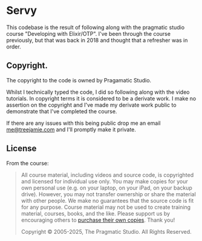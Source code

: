 # Servy

This codebase is the result of following along with the pragmatic studio course "Developing with Elixir/OTP".  I've been through the course previously, but that was back in 2018 and thought that a refresher was in order.


## Copyright.

The copyright to the code is owned by Pragamatic Studio.

Whilst I technically typed the code, I did so following along with the video tutorials. In copyright terms it is considered to be a derivate work. I make no assertion on the copyright and I've made my derivate work public to demonstrate that I've completed the course.

If there are any issues with this being public drop me an email [me@treejamie.com][0] and I'll promptly make it private.

## License

From the course:

> All course material, including videos and source code, is copyrighted and licensed for individual use only. You may make copies for your own personal use (e.g. on your laptop, on your iPad, on your backup drive). However, you may not transfer ownership or share the material with other people. We make no guarantees that the source code is fit for any purpose. Course material may not be used to create training material, courses, books, and the like. Please support us by encouraging others to [purchase their own copies][0]. Thank you!
>
> Copyright © 2005-2025, The Pragmatic Studio. All Rights Reserved.


[0]: mailto:me@treejamie.com